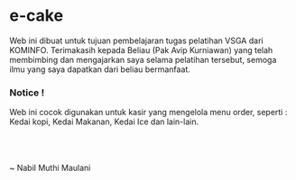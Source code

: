 # e-cake
Web ini dibuat untuk tujuan pembelajaran tugas pelatihan VSGA dari KOMINFO.
Terimakasih kepada Beliau (Pak Avip Kurniawan) yang telah membimbing dan mengajarkan saya selama pelatihan tersebut, semoga ilmu yang saya dapatkan dari beliau bermanfaat.
<br>

<h3>Notice !</h3>
Web ini cocok digunakan untuk kasir yang mengelola menu order, seperti : Kedai kopi, Kedai Makanan, Kedai Ice dan lain-lain.

<br> <br> <br>
~ Nabil Muthi Maulani

